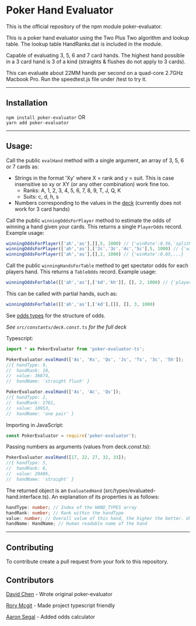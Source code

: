 # Poker Hand Evaluator

This is the official repository of the npm module poker-evaluator.

This is a poker hand evaluator using the Two Plus Two algorithm and lookup table.
The lookup table HandRanks.dat is included in the module.

Capable of evaluating 3, 5, 6 and 7 card hands. The highest hand possible in a 3 card hand is 3 of a kind (straights & flushes do not apply to 3 cards).

This can evaluate about 22MM hands per second on a quad-core 2.7GHz Macbook Pro. Run the speedtest.js file under /test to try it.

---

## Installation
`npm install poker-evaluator` 
  OR  
`yarn add poker-evaluator`

---

## Usage:

Call the public `evalHand` method with a single argument, an array of 3, 5, 6 or 7 cards as:  
- Strings in the format 'Xy' where X = rank and y = suit. This is case insensitive so xy or XY (or any other combination) work fine too.  
  - Ranks: A, 1, 2, 3, 4, 5, 6, 7, 8, 9, T, J, Q, K  
  - Suits: c, d, h, s  
- Numbers corresponding to the values in the [deck](src/constants/deck.const.ts) (currently does not work for 3 card hands)

Call the public `winningOddsForPlayer` method to estimate the odds of winning a hand given your cards.
This returns a single `PlayerOdds` record.  Example usage:
```javascript
winningOddsForPlayer(['ah','as'],[],5, 1000) // {'winRate':0.56,'splitRates':[{'rate':0.006, 'ways':2},...{'rate':...,'ways':n}]}
winningOddsForPlayer(['ah','as'],['2c','3c','4c','5c'],5, 1000) // {'winRate':0.03...}
winningOddsForPlayer(['ah','as'],[],2, 1000) // {'winRate':0.85,...}
```
Call the public `winningHandsForTable` method to get spectator odds for each players hand.
This returns a `TableOdds` record.  Example usage:
```javascript
winningOddsForTable([['ah','as'],['kd','kh']], [], 2, 1000) // {'players':[{'winRate'...},...]}
```
This can be called with partial hands, such as:
```javascript
winningOddsForTable([['ah','as'],['kd'],[]], [], 3, 1000)
```

See [odds types](src/types/odds.interface.ts) for the structure of odds.

_See `src/constants/deck.const.ts` for the full deck_

Typescript:
```ts
import * as PokerEvaluator from 'poker-evaluator-ts';

PokerEvaluator.evalHand(['As', 'Ks', 'Qs', 'Js', 'Ts', '3c', '5h']);
//{ handType: 9,
//  handRank: 10,
//  value: 36874,
//  handName: 'straight flush' }

PokerEvaluator.evalHand(['As', 'Ac', 'Qs']);
//{ handType: 2,
//  handRank: 2761,
//  value: 10953,
//  handName: 'one pair' }
```

Importing in JavaScript:
```js
const PokerEvaluator = require('poker-evaluator');
```

Passing numbers as arguments (values from deck.const.ts): 
```js
PokerEvaluator.evalHand([17, 22, 27, 32, 33]);
//{ handType: 5,
//  handRank: 6,
//  value: 20486,
//  handName: 'straight' }
```


The returned object is an `EvaluatedHand` (src/types/evaluated-hand.interface.ts). An explanation of its properties is as follows:  
```ts
handType: number; // Index of the HAND_TYPES array  
handRank: number; // Rank within the handType  
value: number; // Overall value of this hand, the higher the better. USE THIS TO DETERMINE WINNER OF A HAND  
handName: HandName; // Human readable name of the hand
```

---

## Contributing
To contribute create a pull request from your fork to this repository.

## Contributors
[David Chen](https://github.com/chenosaurus) - Wrote original poker-evaluator

[Rory Mcgit](https://github.com/rorymcgit) - Made project typescript friendly

[Aaron Segal](https://github.com/asegs) - Added odds calculator